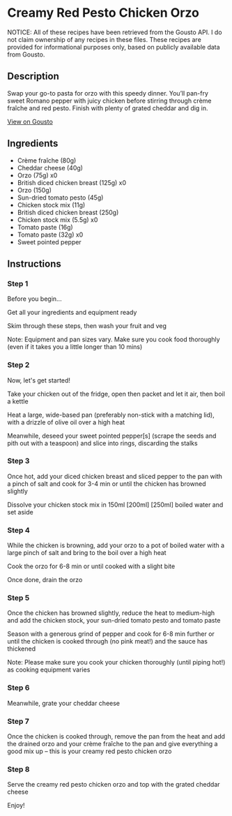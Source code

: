 # Creamy Red Pesto Chicken Orzo

NOTICE: All of these recipes have been retrieved from the Gousto API. I do not claim ownership of any recipes in these files. These recipes are provided for informational purposes only, based on publicly available data from Gousto.

## Description

Swap your go-to pasta for orzo with this speedy dinner. You’ll pan-fry sweet Romano pepper with juicy chicken before stirring through crème fraîche and red pesto. Finish with plenty of grated cheddar and dig in.

[View on Gousto](https://www.gousto.co.uk/recipes/cookbook/10-min-creamy-red-pesto-chicken-pasta)

## Ingredients

- Crème fraîche (80g)
- Cheddar cheese (40g)
- Orzo (75g) x0
- British diced chicken breast (125g) x0
- Orzo (150g)
- Sun-dried tomato pesto (45g)
- Chicken stock mix (11g)
- British diced chicken breast (250g)
- Chicken stock mix (5.5g) x0
- Tomato paste (16g)
- Tomato paste (32g) x0
- Sweet pointed pepper

## Instructions


### Step 1

Before you begin...

Get all your ingredients and equipment ready

Skim through these steps, then wash your fruit and veg

Note: Equipment and pan sizes vary. Make sure you cook food thoroughly (even if it takes you a little longer than 10 mins)


### Step 2

Now, let's get started!

Take your chicken out of the fridge, open then packet and let it air, then boil a kettle

Heat a large, wide-based pan (preferably non-stick with a matching lid), with a drizzle of olive oil over a high heat

Meanwhile, deseed your sweet pointed pepper[s] (scrape the seeds and pith out with a teaspoon) and slice into rings, discarding the stalks


### Step 3

Once hot, add your diced chicken breast and sliced pepper to the pan with a pinch of salt and cook for 3-4 min or until the chicken has browned slightly

Dissolve your chicken stock mix in 150ml <span class="text-purple">[200ml]</span> <span class="text-danger">[250ml]</span> boiled water and set aside


### Step 4

While the chicken is browning, add your orzo to a pot of boiled water with a large pinch of salt and bring to the boil over a high heat

Cook the orzo for 6-8 min or until cooked with a slight bite

Once done, drain the orzo


### Step 5

Once the chicken has browned slightly, reduce the heat to medium-high and add the chicken stock, your sun-dried tomato pesto and tomato paste

Season with a generous grind of pepper and cook for 6-8 min further or until the chicken is cooked through (no pink meat!) and the sauce has thickened

Note: Please make sure you cook your chicken thoroughly (until piping hot!) as cooking equipment varies


### Step 6

Meanwhile, grate your cheddar cheese


### Step 7

Once the chicken is cooked through, remove the pan from the heat and add the drained orzo and your crème fraîche to the pan and give everything a good mix up – this is your creamy red pesto chicken orzo

### Step 8

Serve the creamy red pesto chicken orzo and top with the grated cheddar cheese

Enjoy!

